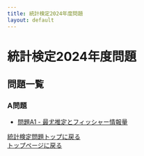 ```yaml
---
title: 統計検定2024年度問題
layout: default
---
```


# 統計検定2024年度問題

## 問題一覧

### A問題
- [問題A1 - 最尤推定とフィッシャー情報量](/toukei_kentei/2024/a1.html)

[統計検定問題トップに戻る](/toukei_kentei/)  
[トップページに戻る](/)